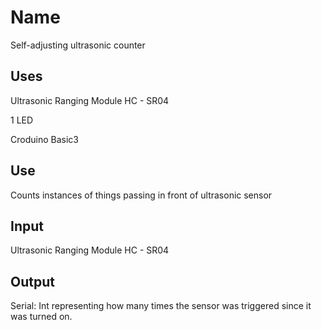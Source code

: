 # Name #
Self-adjusting ultrasonic counter

## Uses ##
Ultrasonic Ranging Module HC - SR04

1 LED

Croduino Basic3

## Use ##
Counts instances of things passing in front of ultrasonic sensor

## Input ##
Ultrasonic Ranging Module HC - SR04

## Output ##
Serial: Int representing how many times the sensor was triggered since it was turned on.